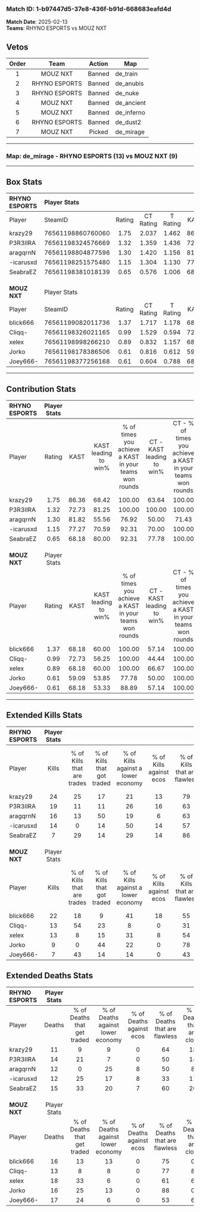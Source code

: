 ### Match ID: 1-b97447d5-37e8-436f-b91d-668683eafd4d  
**Match Date**: 2025-02-13  
**Teams**: RHYNO ESPORTS vs MOUZ NXT  

## Vetos  

| Order | Team | Action | Map |
| :---: | :--: | :----: | --- |
| 1 | MOUZ NXT | Banned | de_train |
| 2 | RHYNO ESPORTS | Banned | de_anubis |
| 3 | RHYNO ESPORTS | Banned | de_nuke |
| 4 | MOUZ NXT | Banned | de_ancient |
| 5 | MOUZ NXT | Banned | de_inferno |
| 6 | RHYNO ESPORTS | Banned | de_dust2 |
| 7 | MOUZ NXT | Picked | de_mirage |

---  

### **Map**: de_mirage - RHYNO ESPORTS (13) vs MOUZ NXT (9)  
---  

## Box Stats  

| **RHYNO ESPORTS** | Player Stats      |        |           |          |       |       |       |         |        |      |     |
| :- | :- | :-: | :-: | :-: | :-: | :-: | :-: | :-: | :-: | :-: | :-: |
| Player            | SteamID           | Rating | CT Rating | T Rating | KAST  |  ADR  | Kills | Assists | Deaths | K/D  | HS% |
| krazy29           | 76561198860760060 |  1.75  |   2.037   |  1.462   | 86.36 | 111.2 |  24   |    6    |   11   | 2.18 | 54  |
| P3R3IIRA          | 76561198324576669 |  1.32  |   1.359   |  1.436   | 72.73 | 91.9  |  19   |    6    |   14   | 1.36 | 42  |
| aragqrnN          | 76561198804877596 |  1.30  |   1.420   |  1.156   | 81.82 | 87.7  |  16   |    5    |   12   | 1.33 | 75  |
| -icarusxd         | 76561198251575480 |  1.15  |   1.304   |  1.130   | 77.27 | 70.8  |  14   |    8    |   12   | 1.17 | 28  |
| SeabraEZ          | 76561198381018139 |  0.65  |   0.576   |  1.006   | 68.18 | 46.1  |   7   |    7    |   15   | 0.47 | 28  |
|                   |                   |        |           |          |       |       |       |         |        |      |     |
|                   |                   |        |           |          |       |       |       |         |        |      |     |
|                   |                   |        |           |          |       |       |       |         |        |      |     |
| **MOUZ NXT**      | Player Stats      |        |           |          |       |       |       |         |        |      |     |
| Player            | SteamID           | Rating | CT Rating | T Rating | KAST  |  ADR  | Kills | Assists | Deaths | K/D  | HS% |
| blick666          | 76561199082011736 |  1.37  |   1.717   |  1.178   | 68.18 | 101.6 |  22   |    3    |   16   | 1.38 | 54  |
| Cliqq-            | 76561198326021165 |  0.99  |   1.529   |  0.594   | 72.73 | 62.8  |  13   |    1    |   13   | 1.00 | 76  |
| xelex             | 76561198998266210 |  0.89  |   0.832   |  1.157   | 68.18 | 70.9  |  13   |    6    |   18   | 0.72 | 76  |
| Jorko             | 76561198178386506 |  0.61  |   0.816   |  0.612   | 59.09 | 40.8  |   9   |    4    |   16   | 0.56 | 55  |
| Joey666-          | 76561198377256168 |  0.61  |   0.604   |  0.788   | 68.18 | 50.5  |   7   |    5    |   17   | 0.41 | 42  |
---  

## Contribution Stats  

| **RHYNO ESPORTS** | Player Stats |       |                      |                                                        |                           |                                                             |                          |                                                            |
| :- | :-: | :-: | :-: | :-: | :-: | :-: | :-: | :-: |
| Player            |    Rating    | KAST  | KAST leading to win% | % of times you achieve a KAST in your teams won rounds | CT - KAST leading to win% | CT - % of times you achieve a KAST in your teams won rounds | T - KAST leading to win% | T - % of times you achieve a KAST in your teams won rounds |
| krazy29           |     1.75     | 86.36 |        68.42         |                         100.00                         |           63.64           |                           100.00                            |          75.00           |                           100.00                           |
| P3R3IIRA          |     1.32     | 72.73 |        81.25         |                         100.00                         |          100.00           |                           100.00                            |          66.67           |                           100.00                           |
| aragqrnN          |     1.30     | 81.82 |        55.56         |                         76.92                          |           50.00           |                            71.43                            |          62.50           |                           83.33                            |
| -icarusxd         |     1.15     | 77.27 |        70.59         |                         92.31                          |           70.00           |                           100.00                            |          71.43           |                           83.33                            |
| SeabraEZ          |     0.65     | 68.18 |        80.00         |                         92.31                          |           77.78           |                           100.00                            |          83.33           |                           83.33                            |
|                   |              |       |                      |                                                        |                           |                                                             |                          |                                                            |
|                   |              |       |                      |                                                        |                           |                                                             |                          |                                                            |
|                   |              |       |                      |                                                        |                           |                                                             |                          |                                                            |
| **MOUZ NXT**      | Player Stats |       |                      |                                                        |                           |                                                             |                          |                                                            |
| Player            |    Rating    | KAST  | KAST leading to win% | % of times you achieve a KAST in your teams won rounds | CT - KAST leading to win% | CT - % of times you achieve a KAST in your teams won rounds | T - KAST leading to win% | T - % of times you achieve a KAST in your teams won rounds |
| blick666          |     1.37     | 68.18 |        60.00         |                         100.00                         |           57.14           |                           100.00                            |          62.50           |                           100.00                           |
| Cliqq-            |     0.99     | 72.73 |        56.25         |                         100.00                         |           44.44           |                           100.00                            |          71.43           |                           100.00                           |
| xelex             |     0.89     | 68.18 |        60.00         |                         100.00                         |           66.67           |                           100.00                            |          55.56           |                           100.00                           |
| Jorko             |     0.61     | 59.09 |        53.85         |                         77.78                          |           50.00           |                           100.00                            |          60.00           |                           60.00                            |
| Joey666-          |     0.61     | 68.18 |        53.33         |                         88.89                          |           57.14           |                           100.00                            |          50.00           |                           80.00                            |
---  

## Extended Kills Stats  

| **RHYNO ESPORTS** | Player Stats |                            |                            |                                    |                         |                              |                                 |                                       |                    |           |
| :- | :-: | :-: | :-: | :-: | :-: | :-: | :-: | :-: | :-: | :-: |
| Player            |    Kills     | % of Kills that are trades | % of Kills that got traded | % of Kills against a lower economy | % of Kills against ecos | % of Kills that are flawless | % of Kills that are close duels | % of Kills that are assisted by flash | Pistol Round Kills | AWP Kills |
| krazy29           |      24      |             25             |             17             |                 21                 |           13            |              79              |                8                |                   0                   |         5          |     4     |
| P3R3IIRA          |      19      |             11             |             11             |                 26                 |           16            |              63              |                0                |                  11                   |         2          |     2     |
| aragqrnN          |      16      |             13             |             50             |                 19                 |            6            |              63              |                6                |                   6                   |         0          |     4     |
| -icarusxd         |      14      |             0              |             14             |                 50                 |           14            |              57              |                0                |                   0                   |         0          |     0     |
| SeabraEZ          |      7       |             29             |             14             |                 29                 |           14            |              86              |                0                |                   0                   |         0          |     0     |
|                   |              |                            |                            |                                    |                         |                              |                                 |                                       |                    |           |
|                   |              |                            |                            |                                    |                         |                              |                                 |                                       |                    |           |
|                   |              |                            |                            |                                    |                         |                              |                                 |                                       |                    |           |
| **MOUZ NXT**      | Player Stats |                            |                            |                                    |                         |                              |                                 |                                       |                    |           |
| Player            |    Kills     | % of Kills that are trades | % of Kills that got traded | % of Kills against a lower economy | % of Kills against ecos | % of Kills that are flawless | % of Kills that are close duels | % of Kills that are assisted by flash | Pistol Round Kills | AWP Kills |
| blick666          |      22      |             18             |             9              |                 41                 |           18            |              55              |                9                |                   0                   |         0          |     0     |
| Cliqq-            |      13      |             54             |             23             |                 8                  |            0            |              31              |               15                |                  15                   |         0          |     1     |
| xelex             |      13      |             8              |             15             |                 31                 |            8            |              54              |               15                |                  15                   |         0          |     0     |
| Jorko             |      9       |             0              |             44             |                 22                 |            0            |              78              |               11                |                   0                   |         4          |     4     |
| Joey666-          |      7       |             43             |             14             |                 14                 |            0            |              43              |               43                |                   0                   |         0          |     1     |
## Extended Deaths Stats  

| **RHYNO ESPORTS** | Player Stats |                             |                                   |                          |                               |                            |                           |               |
| :- | :-: | :-: | :-: | :-: | :-: | :-: | :-: | :-: |
| Player            |    Deaths    | % of Deaths that get traded | % of Deaths against lower economy | % of Deaths against ecos | % of Deaths that are flawless | % of Deaths that are close | % of Deaths while blinded | Deaths to AWP |
| krazy29           |      11      |              9              |                 9                 |            0             |              64               |             18             |             0             |       0       |
| P3R3IIRA          |      14      |             21              |                 7                 |            0             |              50               |             14             |             0             |       1       |
| aragqrnN          |      12      |              0              |                25                 |            8             |              50               |             8              |            25             |       1       |
| -icarusxd         |      12      |             25              |                17                 |            8             |              33               |             17             |             8             |       0       |
| SeabraEZ          |      15      |             33              |                20                 |            7             |              60               |             20             |             0             |       2       |
|                   |              |                             |                                   |                          |                               |                            |                           |               |
|                   |              |                             |                                   |                          |                               |                            |                           |               |
|                   |              |                             |                                   |                          |                               |                            |                           |               |
| **MOUZ NXT**      | Player Stats |                             |                                   |                          |                               |                            |                           |               |
| Player            |    Deaths    | % of Deaths that get traded | % of Deaths against lower economy | % of Deaths against ecos | % of Deaths that are flawless | % of Deaths that are close | % of Deaths while blinded | Deaths to AWP |
| blick666          |      16      |             13              |                13                 |            0             |              75               |             0              |             6             |       2       |
| Cliqq-            |      13      |              8              |                 8                 |            0             |              77               |             8              |             0             |       1       |
| xelex             |      18      |             33              |                 6                 |            0             |              61               |             6              |             0             |       1       |
| Jorko             |      16      |             25              |                13                 |            0             |              88               |             0              |             0             |       1       |
| Joey666-          |      17      |             24              |                 6                 |            0             |              53               |             6              |            12             |       2       |
